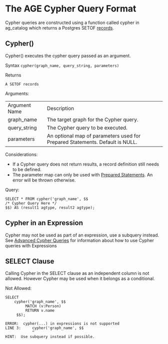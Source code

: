 # The AGE Cypher Query Format

Cypher queries are constructed using a function called cypher in ag_catalog which returns a Postgres SETOF [records](https://www.postgresql.org/docs/11/xfunc-sql.html#XFUNC-SQL-FUNCTIONS-RETURNING-SET).


## Cypher()

Cypher() executes the cypher query passed as an argument.

Syntax `cypher(graph_name, query_string, parameters)`

Returns


```
A SETOF records
```


Arguments:


<table>
  <tr>
   <td>Argument Name
   </td>
   <td>Description
   </td>
  </tr>
  <tr>
   <td>graph_name
   </td>
   <td>The target graph for the Cypher query.
   </td>
  </tr>
  <tr>
   <td>query_string
   </td>
   <td>The Cypher query to be executed.
   </td>
  </tr>
  <tr>
   <td>parameters
   </td>
   <td>An optional map of parameters used for Prepared Statements. Default is NULL. 
   </td>
  </tr>
</table>


Considerations:
* If a Cypher query does not return results, a record definition still needs to be defined. 
* The parameter map can only be used with [Prepared Statements](../advanced/prepared_statements). An error will be thrown otherwise.

Query:


```
SELECT * FROM cypher('graph_name', $$ 
/* Cypher Query Here */ 
$$) AS (result1 agtype, result2 agtype);
```

## Cypher in an Expression

Cypher may not be used as part of an expression, use a subquery instead. See [Advanced Cypher Queries](../advanced/advanced.md#cypher-in-sql-expressions) for information about how to use Cypher queries with Expressions


## SELECT Clause

Calling Cypher in the SELECT clause as an independent column is not allowed. However Cypher may be used when it belongs as a conditional. 

Not Allowed:


```
SELECT 
    cypher('graph_name', $$
         MATCH (v:Person)
         RETURN v.name
     $$);
```



```
ERROR:  cypher(...) in expressions is not supported
LINE 3: 	cypher('graph_name', $$
        	^
HINT:  Use subquery instead if possible.
```

